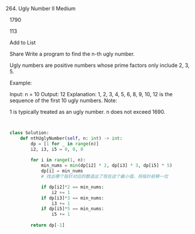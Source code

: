 264. Ugly Number II
Medium

1790

113

Add to List

Share
Write a program to find the n-th ugly number.

Ugly numbers are positive numbers whose prime factors only include 2, 3, 5. 

Example:

Input: n = 10
Output: 12
Explanation: 1, 2, 3, 4, 5, 6, 8, 9, 10, 12 is the sequence of the first 10 ugly numbers.
Note:  

1 is typically treated as an ugly number.
n does not exceed 1690.

```Python


class Solution:
    def nthUglyNumber(self, n: int) -> int:
        dp = [1 for _ in range(n)]
        i2, i3, i5 = 0, 0, 0
        
        for i in range(1, n):
            min_nums = min(dp[i2] * 2, dp[i3] * 3, dp[i5] * 5)
            dp[i] = min_nums
            # 找出哪个指针对应的数造出了现在这个最小值，将指针前移一位

            if dp[i2]*2 == min_nums:
                i2 += 1
            if dp[i3]*3 == min_nums:
                i3 += 1
            if dp[i5]*5 == min_nums:
                i5 += 1
                
        return dp[-1]
```
